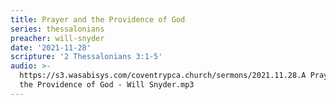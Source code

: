 ```yaml
---
title: Prayer and the Providence of God
series: thessalonians
preacher: will-snyder
date: '2021-11-28'
scripture: '2 Thessalonians 3:1-5'
audio: >-
  https://s3.wasabisys.com/coventrypca.church/sermons/2021.11.28.A Prayer and
  the Providence of God - Will Snyder.mp3
---
```

